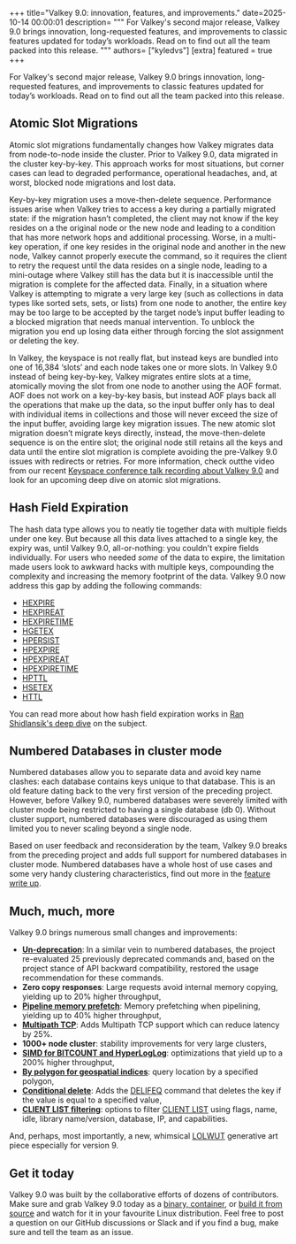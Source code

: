 +++
title="Valkey 9.0: innovation, features, and improvements."
date=2025-10-14 00:00:01
description= """ 
For Valkey's second major release, Valkey 9.0 brings innovation, long-requested features, and improvements to classic features updated for today’s workloads.
Read on to find out all the team packed into this release.
    """
authors= ["kyledvs"]
[extra]
featured = true
+++

For Valkey's second major release, Valkey 9.0 brings innovation, long-requested features, and improvements to classic features updated for today’s workloads.
Read on to find out all the team packed into this release.

## Atomic Slot Migrations

Atomic slot migrations fundamentally changes how Valkey migrates data from node-to-node inside the cluster.
Prior to Valkey 9.0, data migrated in the cluster key-by-key.
This approach works for most situations, but corner cases can lead to degraded performance, operational headaches, and, at worst, blocked node migrations and lost data.

Key-by-key migration uses a move-then-delete sequence.
Performance issues arise when Valkey tries to access a key during a partially migrated state: if the migration hasn’t completed, the client may not know if the key resides on a the original node or the new node and leading to a condition that has more network hops and additional processing.
Worse, in a multi-key operation, if one key resides in the original node and another in the new node, Valkey cannot properly execute the command, so it requires the client to retry the request until the data resides on a single node, leading to a mini-outage where Valkey still has the data but it is inaccessible until the migration is complete for the affected data.
Finally, in a situation where Valkey is attempting to migrate a very large key (such as collections in data types like sorted sets, sets, or lists) from one node to another, the entire key may be too large to be accepted by the target node’s input buffer leading to a blocked migration that needs manual intervention.
To unblock the migration you end up losing data either through forcing the slot assignment or deleting the key.

In Valkey, the keyspace is not really flat, but instead keys are bundled into one of 16,384 ‘slots’ and each node takes one or more slots.
In Valkey 9.0 instead of being key-by-key, Valkey migrates entire slots at a time, atomically moving the slot from one node to another using the AOF format.
AOF does not work on a key-by-key basis, but instead AOF plays back all the operations that make up the data, so the input buffer only has to deal with individual items in collections and those will never exceed the size of the input buffer, avoiding large key migration issues.
The new atomic slot migration doesn’t migrate keys directly, instead, the move-then-delete sequence is on the entire slot; the original node still retains all the keys and data until the entire slot migration is complete avoiding the pre-Valkey 9.0 issues with redirects or retries.
For more information, check outthe video from our recent [Keyspace conference talk recording about Valkey 9.0](https://www.youtube.com/watch?v=GoKfeJGXEH0&list=PLAV1X7hxH2HtZWc2YNQRMQe9FT9XTWemE) and look for an upcoming deep dive on atomic slot migrations.

## Hash Field Expiration

The hash data type allows you to neatly tie together data with multiple fields under one key.
But because all this data lives attached to a single key, the expiry was, until Valkey 9.0, all-or-nothing: you couldn't expire fields individually.
For users who needed _some_ of the data to expire, the limitation made users look to awkward hacks with multiple keys, compounding the complexity and increasing the memory footprint of the data.
Valkey 9.0 now address this gap by adding the following commands:

* [HEXPIRE](/commands/hexpire/)
* [HEXPIREAT](/commands/hexpireat/)
* [HEXPIRETIME](/commands/hexpiretime/)
* [HGETEX](/commands/hgetex/)
* [HPERSIST](/commands/hpersist/)
* [HPEXPIRE](/commands/hpexpire/)
* [HPEXPIREAT](/commands/hpexpireat/)
* [HPEXPIRETIME](/commands/hpexpiretime/)
* [HPTTL](/commands/hpttl/)
* [HSETEX](/commands/hsetex/)
* [HTTL](/commands/httl/)

You can read more about how hash field expiration works in [Ran Shidlansik's deep dive](/blog/hash-fields-expiration/) on the subject.

## Numbered Databases in cluster mode

Numbered databases allow you to separate data and avoid key name clashes: each database contains keys  unique to that database.
This is an old feature dating back to the very first version of the preceding project.
However, before Valkey 9.0, numbered databases were severely limited with cluster mode being restricted to having a single database (db 0).
Without cluster support, numbered databases were discouraged as using them limited you to never scaling beyond a single node.

Based on user feedback and reconsideration by the team, Valkey 9.0 breaks from the preceding project and adds full support for numbered databases in cluster mode.
Numbered databases have a whole host of use cases and some very handy clustering characteristics, find out more in the [feature write up](/blog/numbered-databases/).

## Much, much, more

Valkey 9.0 brings numerous small changes and improvements:

* **[Un-deprecation](https://github.com/valkey-io/valkey/pull/2546)**: In a similar vein to numbered databases, the project re-evaluated 25 previously deprecated commands and, based on the project stance of API backward compatibility, restored the usage recommendation for these commands.
* **Zero copy responses**: Large requests avoid internal memory copying, yielding up to 20% higher throughput,
* **[Pipeline memory prefetch](https://github.com/valkey-io/valkey/pull/2092)**: Memory prefetching when pipelining, yielding up to 40% higher throughput,
* **[Multipath TCP](https://github.com/valkey-io/valkey/pull/1811)**: Adds Multipath TCP support which can reduce latency by 25%.
* **1000+ node cluster**: stability improvements for very large clusters,
* **[SIMD for BITCOUNT and HyperLogLog](https://github.com/valkey-io/valkey/pull/1741)**: optimizations that yield up to a 200% higher throughput,
* **[By polygon for geospatial indices](https://github.com/valkey-io/valkey/pull/1809)**: query location by a specified polygon,
* **[Conditional delete](https://github.com/valkey-io/valkey/pull/1975)**: Adds the [DELIFEQ](/commands/delifeq/) command that deletes the key if the value is equal to a specified value,
* **[CLIENT LIST filtering](https://github.com/valkey-io/valkey/pull/1466)**: options to filter [CLIENT LIST](/commands/client-list/) using flags, name, idle, library name/version, database, IP, and capabilities.

And, perhaps, most importantly, a new, whimsical [LOLWUT](/commands/lolwut/) generative art piece especially for version 9.

## Get it today

Valkey 9.0 was built by the collaborative efforts of dozens of contributors.
Make sure and grab Valkey 9.0 today as a [binary, container](/download/releases/v9-0-0), or [build it from source](https://github.com/valkey-io/valkey/releases/tag/9.0.0) and watch for it in your favourite Linux distribution.
Feel free to post a question on our GitHub discussions or Slack and if you find a bug, make sure and tell the team as an issue.